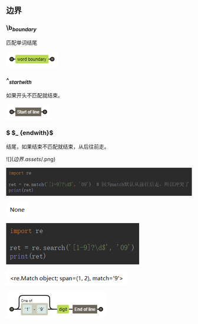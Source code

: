 ## 边界

### \b$_ {boundary}$

匹配单词结尾

![image](边界.assets/b.png)

### ^$_ {startwith}$

如果开头不匹配就结束。

![^](边界.assets/^.png)

### $ \$_ {endwith}$

结尾，如果结束不匹配就结束，从后往前走。

![$](边界.assets/$.png)

![1554886215307](边界.assets/1554886215307.png)

![1554886229481](边界.assets/1554886229481.png)

![1554886249837](边界.assets/1554886249837.png)

![1554886266040](边界.assets/1554886266040.png)

![image](边界.assets/image.png)

